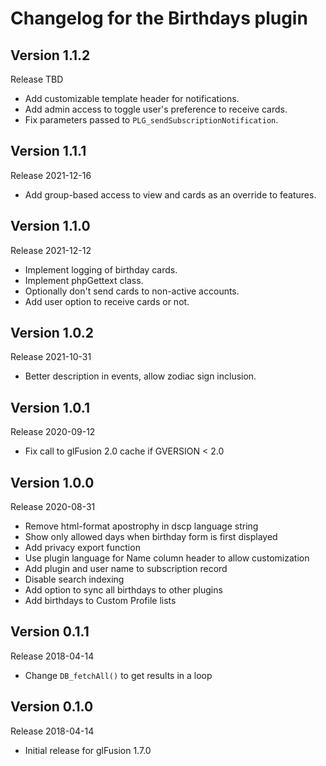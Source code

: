 # Changelog for the Birthdays plugin

## Version 1.1.2
Release TBD
- Add customizable template header for notifications.
- Add admin access to toggle user's preference to receive cards.
- Fix parameters passed to `PLG_sendSubscriptionNotification`.

## Version 1.1.1
Release 2021-12-16
- Add group-based access to view and cards as an override to features.

## Version 1.1.0
Release 2021-12-12
- Implement logging of birthday cards.
- Implement phpGettext class.
- Optionally don't send cards to non-active accounts.
- Add user option to receive cards or not.

## Version 1.0.2
Release 2021-10-31
- Better description in events, allow zodiac sign inclusion.

## Version 1.0.1
Release 2020-09-12
- Fix call to glFusion 2.0 cache if GVERSION < 2.0

## Version 1.0.0
Release 2020-08-31
- Remove html-format apostrophy in dscp language string
- Show only allowed days when birthday form is first displayed
- Add privacy export function
- Use plugin language for Name column header to allow customization
- Add plugin and user name to subscription record
- Disable search indexing
- Add option to sync all birthdays to other plugins
- Add birthdays to Custom Profile lists

## Version 0.1.1
Release 2018-04-14
- Change `DB_fetchAll()` to get results in a loop

## Version 0.1.0
Release 2018-04-14
- Initial release for glFusion 1.7.0
